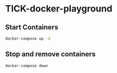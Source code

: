 # TICK-docker-playground

## Start Containers

```bash
docker-compose up -d
```

## Stop and remove containers

```bash
docker-compose down
```
